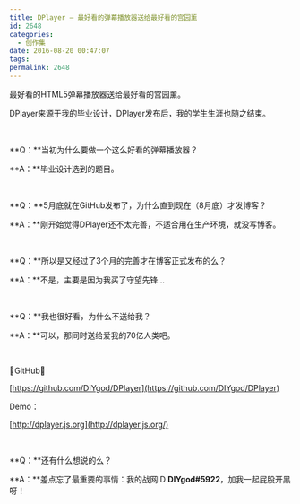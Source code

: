 ```yaml
---
title: DPlayer – 最好看的弹幕播放器送给最好看的宫园薰
id: 2648
categories:
  - 创作集
date: 2016-08-20 00:47:07
tags:
permalink: 2648
---
```


<link href="https://cdn.bootcss.com/dplayer/1.16.0/DPlayer.min.css" rel="stylesheet">

<div id="dplayer1" class="dplayer"></div>

最好看的HTML5弹幕播放器送给最好看的宫园薰。

DPlayer来源于我的毕业设计，DPlayer发布后，我的学生生涯也随之结束。<!--more-->

&nbsp;

**Q：**当初为什么要做一个这么好看的弹幕播放器？

**A：**毕业设计选到的题目。

&nbsp;

**Q：**5月底就在GitHub发布了，为什么直到现在（8月底）才发博客？

**A：**刚开始觉得DPlayer还不太完善，不适合用在生产环境，就没写博客。

&nbsp;

**Q：**所以是又经过了3个月的完善才在博客正式发布的么？

**A：**不是，主要是因为我买了守望先锋...

&nbsp;

**Q：**我也很好看，为什么不送给我？

**A：**可以，那同时送给爱我的70亿人类吧。

&nbsp;

GitHub：

[https://github.com/DIYgod/DPlayer](https://github.com/DIYgod/DPlayer)

Demo：

[http://dplayer.js.org](http://dplayer.js.org/)

&nbsp;

**Q：**还有什么想说的么？

**A：**差点忘了最重要的事情：我的战网ID **DIYgod#5922**，加我一起屁股开黑呀！

<script>
    var dp1 = new DPlayer({
        element: document.getElementById('dplayer1'),
        autoplay: false,
        theme: '#FADFA3',
        loop: true,
        screenshot: false,
        preload: 'none',
        video: {
            url: 'https://cdn1.diygod.me/若能绽放光芒.mp4',
            pic: 'https://cdn1.diygod.me/若能绽放光芒.png'
        },
        danmaku: {
            id: '9E2E3368B56CDBB4',
            api: 'https://dplayer.prprpr.me/',
            token: 'tokendemo',
            maximum: 3000
        }
    });
    window.dplayers || (window.dplayers = []);
    window.dplayers.push(dp);
</script>
